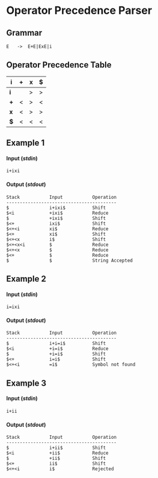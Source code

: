 # Operator Precedence Parser
## Grammar
    E   ->  E+E|ExE|i
## Operator Precedence Table
|**i**|**+**|**x**|**$**
|-----|----|-----|-----
**i**||>|>|>
**+**|<|>|<|>
**x**|<|>|>|>
**$**|<|<|<|
## Example 1
#### Input (*stdin*)
```i+ixi```
#### Output (*stdout*)
```
Stack           Input           Operation
-----------------------------------------
$               i+ixi$          Shift
$<i             +ixi$           Reduce
$               +ixi$           Shift
$<+             ixi$            Shift
$<+<i           xi$             Reduce
$<+             xi$             Shift
$<+<x           i$              Shift
$<+<x<i         $               Reduce
$<+<x           $               Reduce
$<+             $               Reduce
$               $               String Accepted
```
## Example 2
#### Input (*stdin*)
```i=ixi```
#### Output (*stdout*)
```
Stack           Input           Operation
-----------------------------------------
$               i+i=i$          Shift
$<i             +i=i$           Reduce
$               +i=i$           Shift
$<+             i=i$            Shift
$<+<i           =i$             Symbol not found
```
## Example 3
#### Input (*stdin*)
```i+ii```
#### Output (*stdout*)
```
Stack           Input           Operation
-----------------------------------------
$               i+ii$           Shift
$<i             +ii$            Reduce
$               +ii$            Shift
$<+             ii$             Shift
$<+<i           i$              Rejected
```